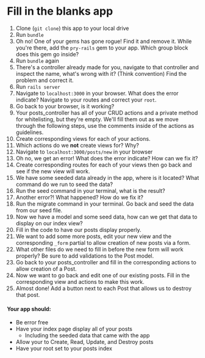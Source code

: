 # Fill in the blanks app

1. Clone (```git clone```) this app to your local drive
2. Run ```bundle```
3.  Oh no! One of your gems has gone rogue! Find it and remove it. While you're there, add the ```pry-rails``` gem to your app. Which group block does this gem go inside?
4. Run ```bundle``` again
5. There's a controller already made for you, navigate to that controller and inspect the name, what's wrong with it? (Think convention) Find the problem and correct it.
6. Run ```rails server```
7. Navigate to ```localhost:3000``` in your browser. What does the error indicate? Navigate to your routes and correct your ```root```.
8. Go back to your browser, is it working?
9. Your posts_controller has all of your CRUD actions and a private method for whitelisting, but they're empty. We'll fill them out as we move through the following steps, use the comments inside of the actions as guidelines.
10. Create corresponding views for each of your actions.
11. Which actions do we **not** create views for? Why?
12. Navigate to ```localhost:3000/posts/new``` in your browser
13. Oh no, we get an error! What does the error indicate? How can we fix it?
14. Create corresponding routes for each of your views then go back and see if the new view will work.
15. We have some seeded data already in the app, where is it located? What command do we run to seed the data?
16. Run the seed command in your terminal, what is the result?
17. Another error?! What happened? How do we fix it?
18. Run the migrate command in your terminal. Go back and seed the data from our seed file.
19. Now we have a model and some seed data, how can we get that data to display on our index view?
20. Fill in the code to have our posts display properly.
21. We want to add some more posts, edit your new view and the corresponding ```_form``` partial to allow creation of new posts via a form.
22. What other files do we need to fill in before the new form will work properly? Be sure to add validations to the Post model.
23. Go back to your posts_controller and fill in the corresponding actions to allow creation of a Post.
24. Now we want to go back and edit one of our existing posts. Fill in the corresponding view and actions to make this work.
25. Almost done! Add a button next to each Post that allows us to destroy that post.

#### Your app should:

- Be error free
- Have your index page display all of your posts
	- Including the seeded data that came with the app
- Allow your to Create, Read, Update, and Destroy posts
- Have your root set to your posts index